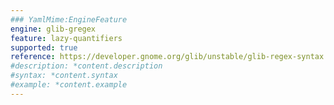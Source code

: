 ```yaml
---
### YamlMime:EngineFeature
engine: glib-gregex
feature: lazy-quantifiers
supported: true
reference: https://developer.gnome.org/glib/unstable/glib-regex-syntax.html#id-1.5.25.14
#description: *content.description
#syntax: *content.syntax
#example: *content.example
---
```

